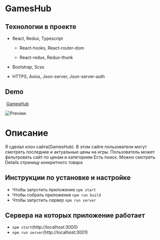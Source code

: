 # GamesHub

## **Технологии в проекте**

+ React, Redux, Typescript

  + React-hooks, React-router-dom

  + React-redux, Redux-thunk

+ Bootstrap, Scss

+ HTTPS, Axios, Json-server, Json-server-auth

## Demo 
​
[GamesHub](https://drive.google.com/drive/folders/1ywhQP955UI-Owfkb1mawW5DEnos2D1nL)

![Preview](https://github.com/amirkhan-web05/gameshub/blob/main/src/assets/images/gameshub.png "GamesHub")

<h1>Описание</h1>

<p>
Я сделал клон сайта(GamesHub). В этом сайте пользователи могут смотреть последние и актуальные цены на игры. Пользователь может фильтровать сайт по ценам и категориям
Есть поиск. Можно смотреть Details страницу конкретного товара
</p>

## Инструкции по установке и настройке

+ Чтобы запустить приложение ``npm start``
+ Чтобы собрать приложение ``npm run build``
+ Чтобы запустить сервер ``npm run server``

## Сервера на которых приложение работает 
+ ``npm start``(http://localhost:3000)
+ ``npm run server``(http://localhost:3001)
